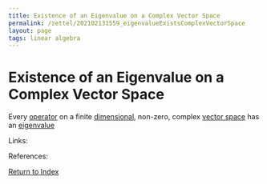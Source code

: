 ```yaml
---
title: Existence of an Eigenvalue on a Complex Vector Space
permalink: /zettel/202102131559_eigenvalueExistsComplexVectorSpace
layout: page
tags: linear algebra
---
```

# Existence of an Eigenvalue on a Complex Vector Space

Every [operator](202102082104_operatorDefinition) on a finite [dimensional](202102062253_dimensionDefinition), non-zero, 
complex [vector space](202102061359_vectorSpaceDefinition) has an [eigenvalue](202102120912_eigenvalueDefinition)

Links: 

References: 

[Return to Index](index)